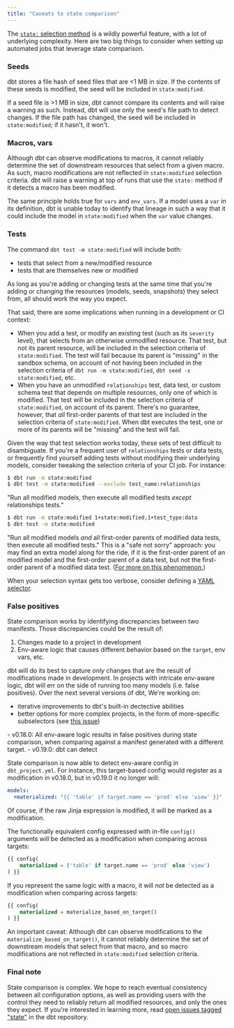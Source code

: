 ```yaml
---
title: "Caveats to state comparison"
---
```


The [`state:` selection method](methods#the-state-method) is a wildly powerful feature, with a lot of underlying complexity. Here are two big things to consider when setting up automated jobs  that leverage state comparison.

### Seeds

dbt stores a file hash of seed files that are <1 MB in size. If the contents of these seeds is modified, the seed will be included in `state:modified`.

If a seed file is >1 MB in size, dbt cannot compare its contents and will raise a warning as such. Instead, dbt will use only the seed's file path to detect changes. If the file path has changed, the seed will be included in `state:modified`; if it hasn't, it won't.

### Macros, vars

Although dbt can observe modifications to macros, it cannot reliably determine  the set of downstream resources that select from a given macro. As such, macro  modifications are not reflected in `state:modified` selection criteria. dbt will raise a warning at top of runs that use the `state:` method if it detects a macro has been modified.

The same principle holds true for `vars` and `env_vars`. If a model uses a `var` in its definition, dbt is unable today to identify that lineage in such a way that it could include the model in `state:modified` when the `var` value changes.

### Tests

The command `dbt test -m state:modified` will include both:
- tests that select from a new/modified resource
- tests that are themselves new or modified

As long as you're adding or changing tests at the same time that you're adding or changing the resources (models, seeds, snapshots) they select from, all should work the way you expect.

That said, there are some implications when running in a development or CI context:
- When you add a test, or modify an existing test (such as its `severity` level), that selects from an otherwise unmodified resource. That test, but not its parent resource, will be included in the selection criteria of `state:modified`. The test will fail because its parent is "missing" in the sandbox schema, on account of not having been included in the selection criteria of `dbt run -m state:modified`, `dbt seed -s state:modified`, etc.
- When you have an unmodified `relationships` test, data test, or custom schema test that depends on multiple resources, only one of which is modified. That test will be included in the selection criteria of `state:modified`, on account of its parent. There's no guarantee, however, that _all_ first-order parents of that test are included in the selection criteria of `state:modified`. When dbt executes the  test, one or more of its parents will be "missing" and the test will fail.

Given the way that test selection works today, these sets of test difficult to disambiguate. If you're a frequent user of `relationships` tests or data tests, or frequently find yourself adding tests without modifying their underlying models, consider tweaking  the selection criteria of your CI job. For instance:

```bash
$ dbt run -m state:modified
$ dbt test -m state:modified --exclude test_name:relationships
```

"Run all modified models, then execute all modified tests _except_ relationships tests."

```bash
$ dbt run -m state:modified 1+state:modified,1+test_type:data
$ dbt test -m state:modified
```

"Run all modified models _and_ all first-order parents of modified data tests, then execute all modified tests." This is a "safe not sorry" approach: you may find an extra model along for the ride, if it is the first-order parent of an modified model and the first-order parent of a data test, but not the first-order parent of a modified data test. ([For more on this phenomenon.](https://youtu.be/bWOfT45DShU?t=73))

When your selection syntax gets too verbose, consider defining a [YAML selector](node-selection/yaml-selectors).

### False positives

State comparison works by identifying discrepancies between two manifests.  Those discrepancies could be the result of:

1. Changes made to a project in development
2. Env-aware logic that causes different behavior based on the `target`, env vars, etc.

dbt will do its best to capture *only* changes that are the result of modifications made in development. In projects with intricate env-aware logic, dbt will err on the side of running too many models (i.e. false positives). Over the next several versions of dbt, We're working on:
- iterative improvements to dbt's built-in dectective abilities
- better options for more complex projects, in the form of more-specific subselectors (see [this issue](https://github.com/fishtown-analytics/dbt/issues/2704))

<Changelog>
- v0.18.0: All env-aware logic results in false positives during state comparison,
when comparing against a manifest generated with a different target.
- v0.19.0: dbt can detect
</Changelog>

State comparison is now able to detect env-aware config in `dbt_project.yml`. For instance, this target-based config would register as a modification in v0.18.0, but in v0.19.0 it no longer will:

<File name='dbt_project.yml'>

```yml
models:
  +materialized: "{{ 'table' if target.name == 'prod' else 'view' }}"
```

</File>

Of course, if the raw Jinja expression is modified, it will be marked as a modification.

The functionally equivalent config expressed with in-file `config()` arguments _will_ be detected as a modification when comparing across targets:

```sql
{{ config(
    materialized = ('table' if target.name == 'prod' else 'view')
) }}
```

If you represent the same logic with a macro, it will _not_ be detected as a modification when comparing across targets:

```sql
{{ config(
    materialized = materialize_based_on_target()
) }}
```
 
An important caveat: Although dbt can observe modifications to the `materialize_based_on_target()`, it cannot reliably determine the set of downstream models that select from that macro, and so macro modifications are not reflected in `state:modified` selection criteria.

### Final note

State comparison is complex. We hope to reach eventual consistency between all configuration options, as well as providing users with the control they need to reliably return all modified resources, and only the ones they expect. If you're interested in learning more, read [open issues tagged "state"](https://github.com/fishtown-analytics/dbt/issues?q=is%3Aopen+is%3Aissue+label%3Astate) in the dbt repository.
